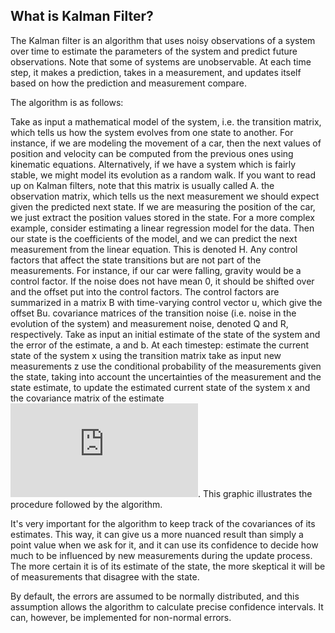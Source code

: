


## What is Kalman Filter?

The Kalman filter is an algorithm that uses noisy observations of a system over time to estimate the parameters of the system and predict future observations. Note that some of systems are unobservable. At each time step, it makes a prediction, takes in a measurement, and updates itself based on how the prediction and measurement compare.

The algorithm is as follows:

Take as input a mathematical model of the system, i.e. the transition matrix, which tells us how the system evolves from one state to another. For instance, if we are modeling the movement of a car, then the next values of position and velocity can be computed from the previous ones using kinematic equations. Alternatively, if we have a system which is fairly stable, we might model its evolution as a random walk. If you want to read up on Kalman filters, note that this matrix is usually called A. the observation matrix, which tells us the next measurement we should expect given the predicted next state. If we are measuring the position of the car, we just extract the position values stored in the state. For a more complex example, consider estimating a linear regression model for the data. Then our state is the coefficients of the model, and we can predict the next measurement from the linear equation. This is denoted H. Any control factors that affect the state transitions but are not part of the measurements. For instance, if our car were falling, gravity would be a control factor. If the noise does not have mean 0, it should be shifted over and the offset put into the control factors. The control factors are summarized in a matrix B with time-varying control vector u, which give the offset Bu. covariance matrices of the transition noise (i.e. noise in the evolution of the system) and measurement noise, denoted Q and R, respectively. Take as input an initial estimate of the state of the system and the error of the estimate, a and b. At each timestep: estimate the current state of the system x using the transition matrix take as input new measurements z use the conditional probability of the measurements given the state, taking into account the uncertainties of the measurement and the state estimate, to update the estimated current state of the system x and the covariance matrix of the estimate ![equation](https://latex.codecogs.com/svg.latex?P_t%3Dx%5E2). This graphic illustrates the procedure followed by the algorithm.

It's very important for the algorithm to keep track of the covariances of its estimates. This way, it can give us a more nuanced result than simply a point value when we ask for it, and it can use its confidence to decide how much to be influenced by new measurements during the update process. The more certain it is of its estimate of the state, the more skeptical it will be of measurements that disagree with the state.

By default, the errors are assumed to be normally distributed, and this assumption allows the algorithm to calculate precise confidence intervals. It can, however, be implemented for non-normal errors.

